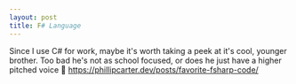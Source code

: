 ```yaml
---
layout: post
title: F# Language
---
```


Since I use C# for work, maybe it's worth taking a peek at it's cool, younger brother. Too bad he's not as school focused, or does he just have a higher pitched voice :shrug:
<https://phillipcarter.dev/posts/favorite-fsharp-code/>
